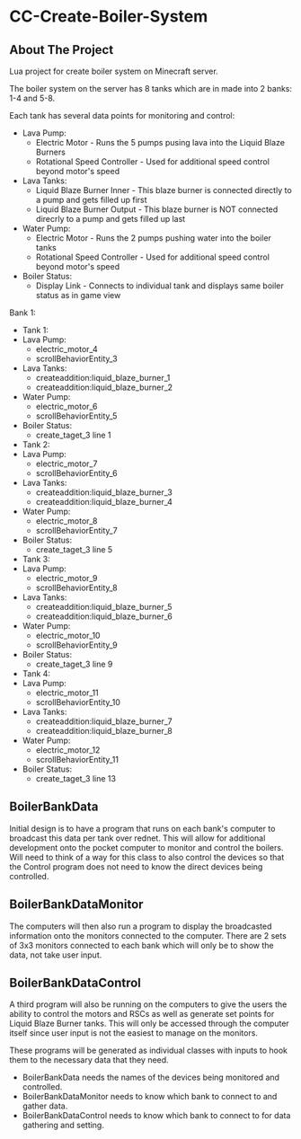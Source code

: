 # CC-Create-Boiler-System

## About The Project
Lua project for create boiler system on Minecraft server.

The boiler system on the server has 8 tanks which are in made into 2 banks: 1-4 and 5-8.

Each tank has several data points for monitoring and control:
 - Lava Pump:
   - Electric Motor - Runs the 5 pumps pusing lava into the Liquid Blaze Burners
   - Rotational Speed Controller - Used for additional speed control beyond motor's speed
 - Lava Tanks:
   - Liquid Blaze Burner Inner - This blaze burner is connected directly to a pump and gets filled up first
   - Liquid Blaze Burner Output - This blaze burner is NOT connected direcrly to a pump and gets filled up last
 - Water Pump:
   - Electric Motor - Runs the 2 pumps pushing water into the boiler tanks
   - Rotational Speed Controller - Used for additional speed control beyond motor's speed
 - Boiler Status:
   - Display Link - Connects to individual tank and displays same boiler status as in game view

Bank 1:
 - Tank 1:
  - Lava Pump:
    - electric_motor_4
    - scrollBehaviorEntity_3
  - Lava Tanks:
    - createaddition:liquid_blaze_burner_1
    - createaddition:liquid_blaze_burner_2
  - Water Pump:
    - electric_motor_6
    - scrollBehaviorEntity_5
  - Boiler Status:
    - create_taget_3 line 1
 - Tank 2:
  - Lava Pump:
    - electric_motor_7
    - scrollBehaviorEntity_6
  - Lava Tanks:
    - createaddition:liquid_blaze_burner_3
    - createaddition:liquid_blaze_burner_4
  - Water Pump:
    - electric_motor_8
    - scrollBehaviorEntity_7
  - Boiler Status:
    - create_taget_3 line 5
 - Tank 3:
  - Lava Pump:
    - electric_motor_9
    - scrollBehaviorEntity_8
  - Lava Tanks:
    - createaddition:liquid_blaze_burner_5
    - createaddition:liquid_blaze_burner_6
  - Water Pump:
    - electric_motor_10
    - scrollBehaviorEntity_9
  - Boiler Status:
    - create_taget_3 line 9
 - Tank 4:
  - Lava Pump:
    - electric_motor_11
    - scrollBehaviorEntity_10
  - Lava Tanks:
    - createaddition:liquid_blaze_burner_7
    - createaddition:liquid_blaze_burner_8
  - Water Pump:
    - electric_motor_12
    - scrollBehaviorEntity_11
  - Boiler Status:
    - create_taget_3 line 13

## BoilerBankData
Initial design is to have a program that runs on each bank's computer to broadcast this data per tank over rednet.
This will allow for additional development onto the pocket computer to monitor and control the boilers. Will need to think
of a way for this class to also control the devices so that the Control program does not need to know the direct devices being
controlled.

## BoilerBankDataMonitor
The computers will then also run a program to display the broadcasted information onto the monitors connected to the computer.
There are 2 sets of 3x3 monitors connected to each bank which will only be to show the data, not take user input.

## BoilerBankDataControl
A third program will also be running on the computers to give the users the ability to control the motors and RSCs as well as 
generate set points for Liquid Blaze Burner tanks. This will only be accessed through the computer itself since user input is
not the easiest to manage on the monitors.

These programs will be generated as individual classes with inputs to hook them to the necessary data that they need.
 - BoilerBankData needs the names of the devices being monitored and controlled.
 - BoilerBankDataMonitor needs to know which bank to connect to and gather data.
 - BoilerBankDataControl needs to know which bank to connect to for data gathering and setting.
